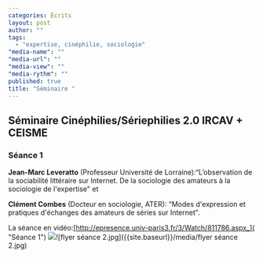 ```yaml
---
categories: Écrits
layout: post
author: ""
tags: 
  - "expertise, cinéphilie, sociologie"
"media-name": ""
"media-url": ""
"media-view": ""
"media-rythm": ""
published: true
title: "Séminaire "
---
```


## Séminaire Cinéphilies/Sériephilies 2.0 IRCAV + CEISME
### Séance 1

**Jean-Marc Leveratto** (Professeur Université de Lorraine):“L’observation de la  sociabilité littéraire sur Internet. De la sociologie des amateurs à la sociologie de  l'expertise" et 

**Clément  Combes**  (Docteur  en  sociologie,  ATER):  “Modes  d'expression  et  pratiques d'échanges des amateurs de séries sur Internet". 

La séance en vidéo:[http://epresence.univ-paris3.fr/3/Watch/811786.aspx_]( "Séance 1")
![]({{site.baseurl}}/media/flyer%20se%CC%81ance%202.jpg)![flyer séance 2.jpg]({{site.baseurl}}/media/flyer séance 2.jpg)
